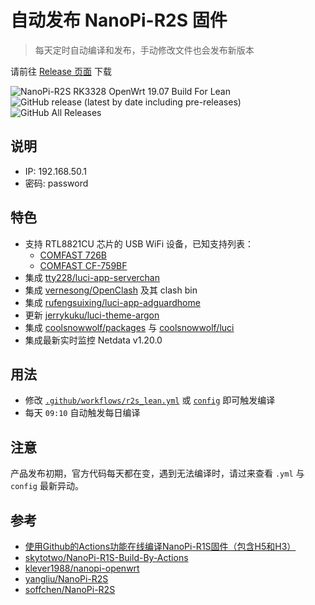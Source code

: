 # 自动发布 NanoPi-R2S 固件

> 每天定时自动编译和发布，手动修改文件也会发布新版本

请前往 [Release 页面](https://github.com/maxming2333/NanoPi-R2S/releases) 下载

![NanoPi-R2S RK3328 OpenWrt 19.07 Build For Lean](https://github.com/maxming2333/NanoPi-R2S/workflows/NanoPi-R2S%20RK3328%20OpenWrt%2019.07%20Build%20For%20Lean/badge.svg)
![GitHub release (latest by date including pre-releases)](https://img.shields.io/github/v/release/maxming2333/NanoPi-R2S?include_prereleases)
![GitHub All Releases](https://img.shields.io/github/downloads/maxming2333/NanoPi-R2S/total)


## 说明
* IP: 192.168.50.1
* 密码: password

## 特色
* 支持 RTL8821CU 芯片的 USB WiFi 设备，已知支持列表：
    - [COMFAST 726B](https://u.jd.com/DOkkhX)
    - [COMFAST CF-759BF](https://u.jd.com/C2ivH7)
* 集成 [tty228/luci-app-serverchan](https://github.com/tty228/luci-app-serverchan)
* 集成 [vernesong/OpenClash](https://github.com/vernesong/OpenClash) 及其 clash bin
* 集成 [rufengsuixing/luci-app-adguardhome](https://github.com/rufengsuixing/luci-app-adguardhome)
* 更新 [jerrykuku/luci-theme-argon](https://github.com/jerrykuku/luci-theme-argon)
* 集成 [coolsnowwolf/packages](https://github.com/coolsnowwolf/packages) 与 [coolsnowwolf/luci](https://github.com/coolsnowwolf/luci)
* 集成最新实时监控 Netdata v1.20.0

## 用法
- 修改 [`.github/workflows/r2s_lean.yml`](.github/workflows/r2s_lean.yml) 或 [`config`](config) 即可触发编译
- 每天 `09:10` 自动触发每日编译

## 注意
产品发布初期，官方代码每天都在变，遇到无法编译时，请过来查看 `.yml` 与 `config` 最新异动。

## 参考
* [使用Github的Actions功能在线编译NanoPi-R1S固件（包含H5和H3）](https://totoro.site/index.php/archives/70/)
* [skytotwo/NanoPi-R1S-Build-By-Actions](https://github.com/skytotwo/NanoPi-R1S-Build-By-Actions)
* [klever1988/nanopi-openwrt](https://github.com/klever1988/nanopi-openwrt)
* [yangliu/NanoPi-R2S](https://github.com/yangliu/NanoPi-R2S)
* [soffchen/NanoPi-R2S](https://github.com/soffchen/NanoPi-R2S)
